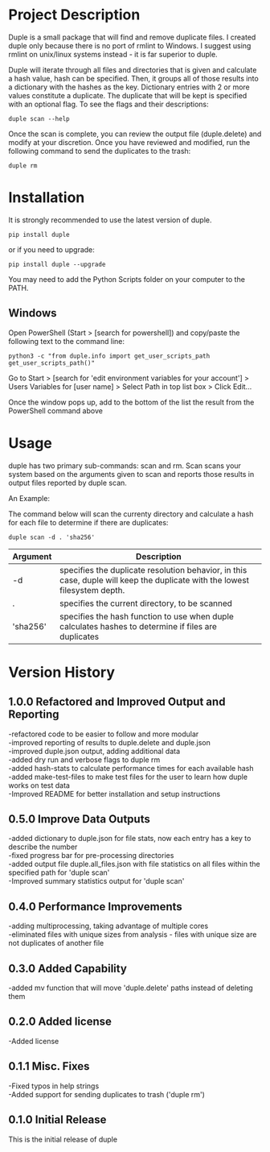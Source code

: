 # Project Description

Duple is a small package that will find and remove duplicate files.  I created duple only because there is no port of rmlint to Windows.  I suggest using rmlint on unix/linux systems instead - it is far superior to duple.

Duple will iterate through all files and directories that is given and calculate a hash value, hash can be specified.  Then, it groups all of those results into a dictionary with the hashes as the key.  Dictionary entries with 2 or more values constitute a duplicate.  The duplicate that will be kept is specified with an optional flag.  To see the flags and their descriptions:

    duple scan --help

Once the scan is complete, you can review the output file (duple.delete) and modify at your discretion.  Once you have reviewed and modified, run the following command to send the duplicates to the trash:

    duple rm

# Installation
It is strongly recommended to use the latest version of duple.

    pip install duple

or if you need to upgrade:

    pip install duple --upgrade


You may need to add the Python Scripts folder on your computer to the PATH.

## Windows
Open PowerShell (Start > [search for powershell]) and copy/paste the following text to the command line:

    python3 -c "from duple.info import get_user_scripts_path
    get_user_scripts_path()"

Go to Start > [search for 'edit environment variables for your account'] > Users Variables for [user name] > Select Path in top list box > Click Edit...

Once the window pops up, add to the bottom of the list the result from the PowerShell command above

# Usage

duple has two primary sub-commands: scan and rm.  Scan scans your system based on the arguments given to scan and reports those results in output files reported by duple scan.

An Example:

The command below will scan the currenty directory and calculate a hash for each file to determine if there are duplicates:

    duple scan -d . 'sha256'

|Argument|Description|
|--------|-----------|
|-d|specifies the duplicate resolution behavior, in this case, duple will keep the duplicate with the lowest filesystem depth.|
|.|specifies the current directory, to be scanned|
|'sha256'|specifies the hash function to use when duple calculates hashes to determine if files are duplicates|

# Version History
## 1.0.0 Refactored and Improved Output and Reporting
-refactored code to be easier to follow and more modular<br>
-improved reporting of results to duple.delete and duple.json<br>
-improved duple.json output, adding additional data<br>
-added dry run and verbose flags to duple rm<br>
-added hash-stats to calculate performance times for each available hash<br>
-added make-test-files to make test files for the user to learn how duple works on test data<br>
-Improved README for better installation and setup instructions

## 0.5.0 Improve Data Outputs
-added dictionary to duple.json for file stats, now each entry has a key to describe the number<br>
-fixed progress bar for pre-processing directories<br>
-added output file duple.all_files.json with file statistics on all files within the specified path for 'duple scan'<br>
-Improved summary statistics output for 'duple scan'

## 0.4.0 Performance Improvements
-adding multiprocessing, taking advantage of multiple cores<br>
-eliminated files with unique sizes from analysis - files with unique size are not duplicates of another file

## 0.3.0 Added Capability
-added mv function that will move 'duple.delete' paths instead of deleting them

## 0.2.0 Added license
-Added license

## 0.1.1 Misc. Fixes
-Fixed typos in help strings<br>
-Added support for sending duplicates to trash ('duple rm')

## 0.1.0 Initial Release
This is the initial release of duple
